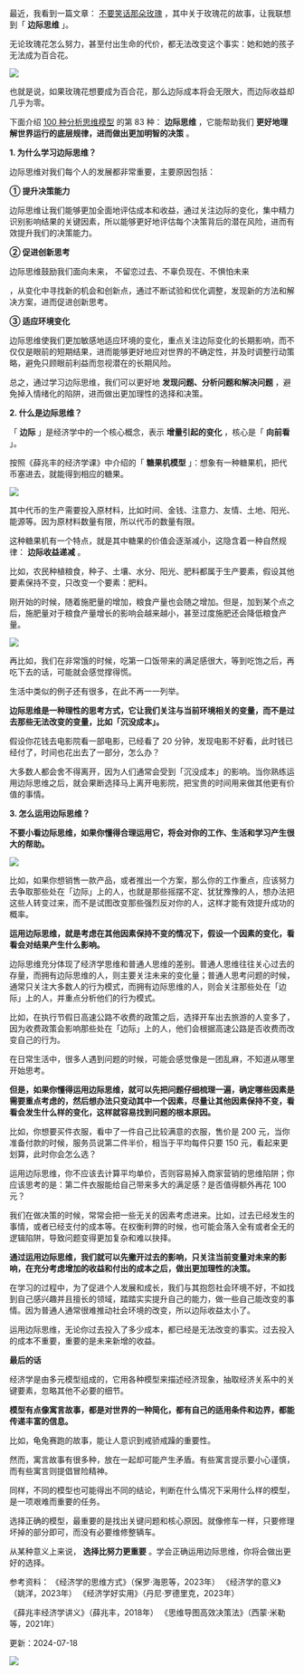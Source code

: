 最近，我看到一篇文章： [不要笑话那朵玫瑰](https://mp.weixin.qq.com/s?__biz=MjM5OTM3NjIyMA==&mid=2651644458&idx=1&sn=2f2c493f28cec37aa7a259fd05e20476&scene=21#wechat_redirect) ，其中关于玫瑰花的故事，让我联想到「 **边际思维** 」。

无论玫瑰花怎么努力，甚至付出生命的代价，都无法改变这个事实：她和她的孩子无法成为百合花。

![](https://mmbiz.qpic.cn/mmbiz_png/giaycic3UNwo3EVBOoyW2rokhV7ibz4D8Vu38RvRlRnrxgic8EwHmm9lMZjsqIc88tUKsu5I5vey7sjWRbqFl7W15g/640?wx_fmt=png&from=appmsg) 

也就是说，如果玫瑰花想要成为百合花，那么边际成本将会无限大，而边际收益却几乎为零。

下面介绍 [100 种分析思维模型](https://mp.weixin.qq.com/mp/appmsgalbum?__biz=MzA4ODE2OTIxMw==&action=getalbum&album_id=1701638273011351554#wechat_redirect) 的第 83 种： **边际思维** ，它能帮助我们 **更好地理解世界运行的底层规律，进而做出更加明智的决策** 。

**1. 为什么学习边际思维？**

边际思维对我们每个人的发展都非常重要，主要原因包括：

**① 提升决策能力**

边际思维让我们能够更加全面地评估成本和收益，通过关注边际的变化，集中精力识别影响结果的关键因素，所以能够更好地评估每个决策背后的潜在风险，进而有效提升我们的决策能力。

**② 促进创新思考**

边际思维鼓励我们面向未来，  不留恋过去、不辜负现在、不惧怕未来

，从变化中寻找新的机会和创新点，通过不断试验和优化调整，发现新的方法和解决方案，进而促进创新思考。

**③ 适应环境变化**

边际思维使我们更加敏感地适应环境的变化，重点关注边际变化的长期影响，而不仅仅是眼前的短期结果，进而能够更好地应对世界的不确定性，并及时调整行动策略，避免只顾眼前利益而忽视潜在的长期风险。

总之，通过学习边际思维，我们可以更好地 **发现问题、分析问题和解决问题** ，避免掉入情绪化的陷阱，进而做出更加理性的选择和决策。

**2. 什么是边际思维？**

「 **边际** 」是经济学中的一个核心概念，表示 **增量引起的变化** ，核心是「 **向前看** 」。

按照《薛兆丰的经济学课》中介绍的「 **糖果机模型** 」：想象有一种糖果机，把代币塞进去，就能得到相应的糖果。

![](https://mmbiz.qpic.cn/mmbiz_png/giaycic3UNwo3EVBOoyW2rokhV7ibz4D8VuEmYL8YCV7B7ImfyX9ibYGhfstKHJHFocr6KNgDCeTGbtuNZaZ2ibx8tQ/640?wx_fmt=png&from=appmsg) 

其中代币的生产需要投入原材料，比如时间、金钱、注意力、友情、土地、阳光、能源等。因为原材料数量有限，所以代币的数量有限。

这种糖果机有一个特点，就是其中糖果的价值会逐渐减小，这隐含着一种自然规律： **边际收益递减** 。

比如，农民种植粮食，种子、土壤、水分、阳光、肥料都属于生产要素，假设其他要素保持不变，只改变一个要素：肥料。

刚开始的时候，随着施肥量的增加，粮食产量也会随之增加。但是，加到某个点之后，施肥量对于粮食产量增长的影响会越来越小，甚至过度施肥还会降低粮食产量。

![](https://mmbiz.qpic.cn/mmbiz_png/giaycic3UNwo3EVBOoyW2rokhV7ibz4D8VuNOqECv8YPlsEwuH84YCGQ9mC0Wlz4oe0l5LNbpbsvmJFSrxib1P2Jpg/640?wx_fmt=png&from=appmsg) 

再比如，我们在非常饿的时候，吃第一口饭带来的满足感很大，等到吃饱之后，再吃下去的话，可能就会感觉撑得慌。

生活中类似的例子还有很多，在此不再一一列举。

**边际思维是一种理性的思考方式，它让我们关注与当前环境相关的变量，而不是过去那些无法改变的变量，比如「沉没成本」。**

假设你花钱去电影院看一部电影，已经看了 20 分钟，发现电影不好看，此时钱已经付了，时间也花出去了一部分，怎么办？

大多数人都会舍不得离开，因为人们通常会受到「沉没成本」的影响。当你熟练运用边际思维之后，就会果断选择马上离开电影院，把宝贵的时间用来做其他更有价值的事情。

**3. 怎么运用边际思维？**

**不要小看边际思维，如果你懂得合理运用它，将会对你的工作、生活和学习产生很大的帮助。**

![](https://mmbiz.qpic.cn/mmbiz_png/giaycic3UNwo3EVBOoyW2rokhV7ibz4D8VuaFAZ6EpUTqGiaWuE0LdXiapicuZudcveYB5ewShBKEBXPg0Iibfe2hj1uA/640?wx_fmt=png&from=appmsg) 

比如，如果你想销售一款产品，或者推出一个方案，那么你的工作重点，应该努力去争取那些处在「边际」上的人，也就是那些摇摆不定、犹犹豫豫的人，想办法把这些人转变过来，而不是试图改变那些强烈反对你的人，这样才能有效提升成功的概率。

**运用边际思维，就是考虑在其他因素保持不变的情况下，假设一个因素的变化，看看会对结果产生什么影响。**

边际思维充分体现了经济学思维和普通人思维的差别。普通人思维往往关心过去的存量，而拥有边际思维的人，则主要关注未来的变化量；普通人思考问题的时候，通常只关注大多数人的行为模式，而拥有边际思维的人，则会关注那些处在「边际」上的人，并重点分析他们的行为模式。

比如，在执行节假日高速公路不收费的政策之后，选择开车出去旅游的人变多了，因为收费政策会影响那些处在「边际」上的人，他们会根据高速公路是否收费而改变自己的行为。

在日常生活中，很多人遇到问题的时候，可能会感觉像是一团乱麻，不知道从哪里开始思考。

**但是，如果你懂得运用边际思维，就可以先把问题仔细梳理一遍，确定哪些因素是需要重点考虑的，然后想办法只变动其中一个因素，尽量让其他因素保持不变，看看会发生什么样的变化，这样就容易找到问题的根本原因。**

比如，你想要买件衣服，看中了一件自己比较满意的衣服，售价是 200 元，当你准备付款的时候，服务员说第二件半价，相当于平均每件只要 150 元，看起来更划算，此时你会怎么选？

运用边际思维，你不应该去计算平均单价，否则容易掉入商家营销的思维陷阱；你应该思考的是：第二件衣服能给自己带来多大的满足感？是否值得额外再花 100 元？

我们在做决策的时候，常常会把一些无关的因素考虑进来。比如，过去已经发生的事情，或者已经支付的成本等。在权衡利弊的时候，也可能会落入全有或者全无的逻辑陷阱，导致问题变得更加复杂和难以抉择。

**通过运用边际思维，我们就可以先撇开过去的影响，只关注当前变量对未来的影响，在充分考虑增加的收益和付出的成本之后，做出更加理性的决策。**

在学习的过程中，为了促进个人发展和成长，我们与其抱怨社会环境不好，不如找到自己感兴趣并且擅长的领域，踏踏实实提升自己的能力，做一些自己能改变的事情。因为普通人通常很难推动社会环境的改变，所以边际收益太小了。

运用边际思维，无论你过去投入了多少成本，都已经是无法改变的事实。过去投入的成本不重要，重要的是未来新增的收益。

**最后的话**

经济学是由多元模型组成的，它用各种模型来描述经济现象，抽取经济关系中的关键要素，忽略其他不必要的细节。

**模型有点像寓言故事，都是对世界的一种简化，都有自己的适用条件和边界，都能传递丰富的信息。**

比如，龟兔赛跑的故事，能让人意识到戒骄戒躁的重要性。

然而，寓言故事有很多种，放在一起却可能产生矛盾。有些寓言提示要小心谨慎，而有些寓言则提倡冒险精神。

同样，不同的模型也可能得出不同的结论，判断在什么情况下采用什么样的模型，是一项艰难而重要的任务。

选择正确的模型，最重要的是找出关键问题和核心原因。就像修车一样，只要修理坏掉的部分即可，而没有必要维修整辆车。

从某种意义上来说， **选择比努力更重要** 。学会正确运用边际思维，你将会做出更好的选择。

参考资料：  《经济学的思维方式》（保罗·海恩等，2023年）  《经济学的意义》（姚洋，2023年）  《经济学好实用》（丹尼·罗德里克，2023年）

《薛兆丰经济学讲义》（薛兆丰，2018年）  《思维导图高效决策法》（西蒙·米勒等，2021年）

更新：2024-07-18

![](https://visitor-badge.laobi.icu/badge?page_id=sjhfx.linji&left_text=PageViews&right_color=%2300589F)
